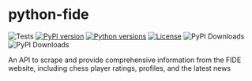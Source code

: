 # python-fide
![Tests](https://github.com/galactixx/python-fide/actions/workflows/continuous_integration.yaml/badge.svg)
[![PyPI version](https://img.shields.io/pypi/v/python-fide.svg)](https://pypi.org/project/python-fide/)
[![Python versions](https://img.shields.io/pypi/pyversions/python-fide.svg)](https://pypi.org/project/python-fide/)
[![License](https://img.shields.io/github/license/galactixx/python-fide.svg)](https://github.com/galactixx/python-fide/blob/main/LICENSE)
![PyPI Downloads](https://static.pepy.tech/badge/python-fide/month)
![PyPI Downloads](https://static.pepy.tech/badge/python-fide)

An API to scrape and provide comprehensive information from the FIDE website, including chess player ratings, profiles, and the latest news
